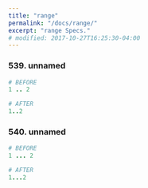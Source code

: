 ```yaml
---
title: "range"
permalink: "/docs/range/"
excerpt: "range Specs."
# modified: 2017-10-27T16:25:30-04:00
---
```

### 539. unnamed
```ruby
# BEFORE
1 .. 2
```
```ruby
# AFTER
1..2
```
### 540. unnamed
```ruby
# BEFORE
1 ... 2
```
```ruby
# AFTER
1...2
```
